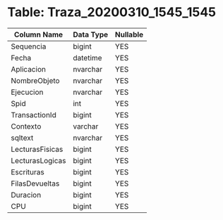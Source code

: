# Table: Traza_20200310_1545_1545

| Column Name | Data Type | Nullable |
|-------------|-----------|----------|
| Sequencia | bigint | YES |
| Fecha | datetime | YES |
| Aplicacion | nvarchar | YES |
| NombreObjeto | nvarchar | YES |
| Ejecucion | nvarchar | YES |
| Spid | int | YES |
| TransactionId | bigint | YES |
| Contexto | varchar | YES |
| sqltext | nvarchar | YES |
| LecturasFisicas | bigint | YES |
| LecturasLogicas | bigint | YES |
| Escrituras | bigint | YES |
| FilasDevueltas | bigint | YES |
| Duracion | bigint | YES |
| CPU | bigint | YES |
